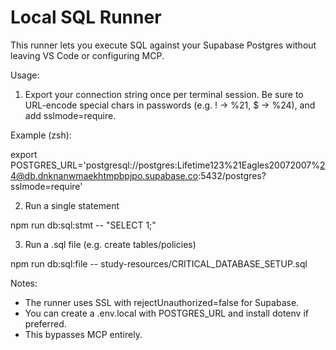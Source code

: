 # Local SQL Runner

This runner lets you execute SQL against your Supabase Postgres without leaving VS Code or configuring MCP.

Usage:

1) Export your connection string once per terminal session. Be sure to URL-encode special chars in passwords (e.g. ! -> %21, $ -> %24), and add sslmode=require.

Example (zsh):

export POSTGRES_URL='postgresql://postgres:Lifetime123%21Eagles20072007%24@db.dnknanwmaekhtmpbpjpo.supabase.co:5432/postgres?sslmode=require'

2) Run a single statement

npm run db:sql:stmt -- "SELECT 1;"

3) Run a .sql file (e.g. create tables/policies)

npm run db:sql:file -- study-resources/CRITICAL_DATABASE_SETUP.sql

Notes:
- The runner uses SSL with rejectUnauthorized=false for Supabase.
- You can create a .env.local with POSTGRES_URL and install dotenv if preferred.
- This bypasses MCP entirely.
